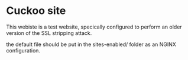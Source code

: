 # Cuckoo site
This webiste is a test website, specically configured to perform an older version of the SSL stripping attack.

the default file should be put in the sites-enabled/ folder as an NGINX configuration.
